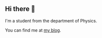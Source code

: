## Hi there 👋

I'm a student from the department of Physics.

You can find me at <a href="https://physnya.top/">my blog</a>.
